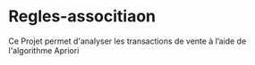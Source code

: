 # Regles-associtiaon
Ce Projet permet d'analyser les transactions de vente à l’aide de l'algorithme Apriori
